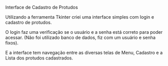 Interface de Cadastro de Protudos

Utilizando a ferramenta Tkinter criei uma interface simples com login
e cadastro de protudos.

O login faz uma verificação se o usuário e a senha está correto para poder acessar.
(Não foi utilizado banco de dados, fiz com um usuário e senha fixos).

E a interface tem navegação entre as diversas telas de Menu, Cadastro e a Lista dos protudos
cadastrados.
